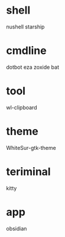 
# shell
nushell
starship

# cmdline
dotbot
eza
zoxide
bat

# tool
wl-clipboard

# theme
WhiteSur-gtk-theme

# teriminal
kitty

# app
obsidian
